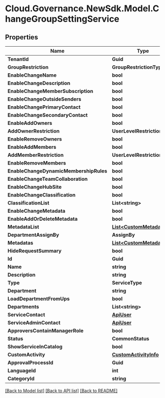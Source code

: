 # Cloud.Governance.NewSdk.Model.ChangeGroupSettingService
## Properties

Name | Type | Description | Notes
------------ | ------------- | ------------- | -------------
**TenantId** | **Guid** |  | [optional] 
**GroupRestriction** | **GroupRestrictionType** |  | [optional] 
**EnableChangeName** | **bool** |  | [optional] 
**EnableChangeDescription** | **bool** |  | [optional] 
**EnableChangeMemberSubscription** | **bool** |  | [optional] 
**EnableChangeOutsideSenders** | **bool** |  | [optional] 
**EnableChangePrimaryContact** | **bool** |  | [optional] 
**EnableChangeSecondaryContact** | **bool** |  | [optional] 
**EnableAddOwners** | **bool** |  | [optional] 
**AddOwnerRestriction** | **UserLevelRestrictionType** |  | [optional] 
**EnableRemoveOwners** | **bool** |  | [optional] 
**EnableAddMembers** | **bool** |  | [optional] 
**AddMemberRestriction** | **UserLevelRestrictionType** |  | [optional] 
**EnableRemoveMembers** | **bool** |  | [optional] 
**EnableChangeDynamicMembershipRules** | **bool** |  | [optional] 
**EnableChangeTeamCollaboration** | **bool** |  | [optional] 
**EnableChangeHubSite** | **bool** |  | [optional] 
**EnableChangeClassification** | **bool** |  | [optional] 
**ClassificationList** | **List&lt;string&gt;** |  | [optional] 
**EnableChangeMetadata** | **bool** |  | [optional] 
**EnableAddOrDeleteMetadata** | **bool** |  | [optional] 
**MetadataList** | [**List&lt;CustomMetadata&gt;**](CustomMetadata.md) |  | [optional] 
**DepartmentAssignBy** | **AssignBy** |  | [optional] 
**Metadatas** | [**List&lt;CustomMetadata&gt;**](CustomMetadata.md) |  | [optional] 
**HideRequestSummary** | **bool** |  | [optional] 
**Id** | **Guid** |  | [optional] 
**Name** | **string** |  | [optional] 
**Description** | **string** |  | [optional] 
**Type** | **ServiceType** |  | [optional] 
**Department** | **string** |  | [optional] 
**LoadDepartmentFromUps** | **bool** |  | [optional] 
**Departments** | **List&lt;string&gt;** |  | [optional] 
**ServiceContact** | [**ApiUser**](ApiUser.md) |  | [optional] 
**ServiceAdminContact** | [**ApiUser**](ApiUser.md) |  | [optional] 
**ApproversContainManagerRole** | **bool** |  | [optional] 
**Status** | **CommonStatus** |  | [optional] 
**ShowServiceInCatalog** | **bool** |  | [optional] 
**CustomActivity** | [**CustomActivityInfo**](CustomActivityInfo.md) |  | [optional] 
**ApprovalProcessId** | **Guid** |  | [optional] 
**LanguageId** | **int** |  | [optional] 
**CategoryId** | **string** |  | [optional] 

[[Back to Model list]](../README.md#documentation-for-models) [[Back to API list]](../README.md#documentation-for-api-endpoints) [[Back to README]](../README.md)

